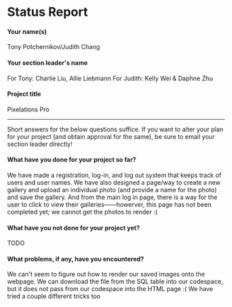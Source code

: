# Status Report

#### Your name(s)

Tony Potchernikov/Judith Chang

#### Your section leader's name

For Tony: Charlie Liu, Allie Liebmann
For Judith: Kelly Wei & Daphne Zhu

#### Project title

Pixelations Pro

*** 

Short answers for the below questions suffice. If you want to alter your plan for your project (and obtain approval for the same), be sure to email your section leader directly!

#### What have you done for your project so far?

We have made a registration, log-in, and log out system that keeps track of users and user names. We have also designed a page/way to create a new gallery and upload an individual photo (and provide a name for the photo) and save the gallery. And from the main log in page, there is a way for the user to click to view their galleries——howerver, this page has not been completed yet; we cannot get the photos to render :(

#### What have you not done for your project yet?

TODO

#### What problems, if any, have you encountered?

We can't seem to figure out how to render our saved images onto the webpage. We can download the file from the SQL table into our codespace, but it does not pass from our codespace into the HTML page :( We have tried a couple different tricks too
